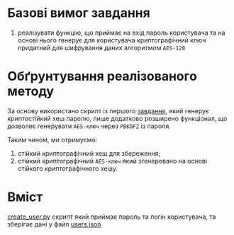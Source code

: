 # Базові вимог завдання

1. реалізувати функцію, що приймає на вхід пароль користувача та на основі нього генерує для користувача криптографічний ключ придатний для шифрування даних алгоритмом `AES-128`

# Обґрунтування реалізованого методу

За основу використано скрипт із першого [завдання](https://github.com/Zavada-Nazarii/Cryptography-course/blob/master/lesson-5/Task%201/hash_passwd.py), який генерує криптостійкий хеш паролю, лише додатково розширено функціонал, що дозволяє генерувати `AES-ключ` через `PBKDF2` із пароля. 

Таким чином, ми отримуємо:

1. стійкий криптографічний хеш для збереження;
2. стійкий криптографічний `AES-ключ` який згенеровано на основі стійкого криптографічного хешу. 

# Вміст

[create_user.py](https://github.com/Zavada-Nazarii/Cryptography-course/blob/master/lesson-5/Task%203/create_user.py) скрипт який приймає пароль та логін користувача, та зберігає дані у файл [users.json](https://github.com/Zavada-Nazarii/Cryptography-course/blob/master/lesson-5/Task%203/users.json)
